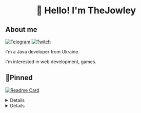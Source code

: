 <h1 align="center">👋 Hello! I'm TheJowley </h1>



## About me
[![Telegram](https://img.shields.io/badge/-Telegram-2CA5E0?style=flat&logo=telegram&logoColor=white)](https://tg.me/TheJowley)
[![Twitch](https://img.shields.io/badge/-Twitch-6441A5?style=flat&logo=twitch&logoColor=white)](https://twitch.tv/thejowley)

I'm a Java developer from Ukraine.  

I'm interested in web development, games.

## 📌Pinned
[![Readme Card](https://github-readme-stats.vercel.app/api/pin/?username=TheJowley&repo=ItManuals&theme=dracula&bg_color=00000000&)](https://github.com/TheJowley/ItManuals)


<details align="left">
  <h2><b>📚 My stack</b></h2>
  <p>
    <h3>Langs</h3>
    <img src="https://skillicons.dev/icons?i=py,java&perline=7" />
    <h3>Frameworks / Tools</h3>
    <img src="https://skillicons.dev/icons?i=gradle,linux,git,bootstrap&perline=7" />
    <h3>Software</h3>
    <img src="https://skillicons.dev/icons?i=visualstudio,idea,&perline=7" />
    <br>
  </p>
</details>


<details align="left">
  <b>⭐GitHub stats</b>
  <p>
   <img src="https://github-readme-stats.vercel.app/api/top-langs/?username=TheJowley&theme=dracula&layout=compact&hide_border=true&bg_color=00000000" />
   <br>
   <img src="https://github-readme-stats.vercel.app/api?username=TheJowley&count_private=true&show_icons=true&theme=dracula&hide_border=true&bg_color=00000000" />
    <br>
   <img src="https://metrics.lecoq.io/thejowley" />
  </p>
</details>
